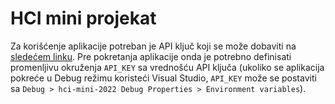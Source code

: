 # HCI mini projekat

Za korišćenje aplikacije potreban je API ključ koji se može dobaviti na [sledećem linku](https://www.alphavantage.co/support/#api-key). Pre pokretanja aplikacije onda je potrebno definisati promenljivu okruženja `API_KEY` sa vrednošću API ključa (ukoliko se aplikacija pokreće u Debug režimu koristeći Visual Studio, `API_KEY` može se postaviti sa `Debug > hci-mini-2022 Debug Properties > Environment variables`).